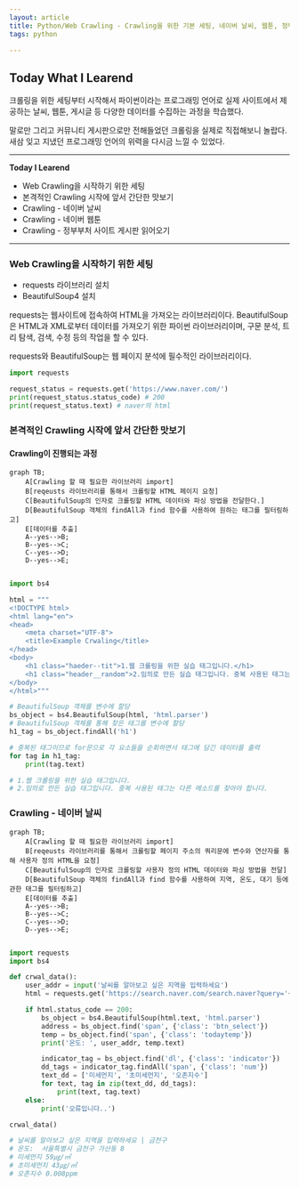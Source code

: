 ```yaml
---
layout: article
title: Python/Web Crawling - Crawling을 위한 기본 세팅, 네이버 날씨, 웹툰, 정부부처 사이트 Crawling | 부제 - 이게 프로그래밍의 힘인가?
tags: python

---
```


## **Today What I Learend**  

크롤링을 위한 세팅부터 시작해서 파이썬이라는 프로그래밍 언어로 실제 사이트에서 제공하는 날씨, 웹툰, 게시글 등 다양한 데이터를 수집하는 과정을 학습했다.

말로만 그리고 커뮤니티 게시판으로만 전해들었던 크롤링을 실제로 직접해보니 놀랍다. 새삼 잊고 지냈던 프로그래밍 언어의 위력을 다시금 느낄 수 있었다. 


---
**Today I Learend**
- Web Crawling을 시작하기 위한 세팅
- 본격적인 Crawling 시작에 앞서 간단한 맛보기
- Crawling - 네이버 날씨 
- Crawling - 네이버 웹툰
- Crawling - 정부부처 사이트 게시판 읽어오기

---




### Web Crawling을 시작하기 위한 세팅



- requests 라이브러리 설치
- BeautifulSoup4 설치

requests는 웹사이트에 접속하여 HTML을 가져오는 라이브러리이다. 
BeautifulSoup은 HTML과 XML로부터 데이터를 가져오기 위한 파이썬 라이브러리이며, 구문 분석, 트리 탐색, 검색, 수정 등의 작업을 할 수 있다.

requests와 BeautifulSoup는 웹 페이지 분석에 필수적인 라이브러리이다.

```python
import requests

request_status = requests.get('https://www.naver.com/')
print(request_status.status_code) # 200
print(request_status.text) # naver의 html

```

### 본격적인 Crawling 시작에 앞서 간단한 맛보기

#### Crawling이 진행되는 과정

```mermaid
graph TB;
    A[Crawling 할 때 필요한 라이브러리 import]
    B[reqeusts 라이브러리를 통해서 크롤링할 HTML 페이지 요청]
	C[BeautifulSoup의 인자로 크롤링할 HTML 데이터와 파싱 방법을 전달한다.]    
    D[BeautifulSoup 객체의 findAll과 find 함수를 사용하여 원하는 태그를 필터링하고]
	E[데이터를 추출]
    A--yes-->B;
    B--yes-->C;
    C--yes-->D;	
    D--yes-->E;
	
```


```python
import bs4

html = """
<!DOCTYPE html>
<html lang="en">
<head>
    <meta charset="UTF-8">
    <title>Example Crwaling</title>
</head>
<body>
    <h1 class="haeder--tit">1.웹 크롤링을 위한 실습 태그입니다.</h1>
    <h1 class="header__random">2.임의로 만든 실습 태그입니다. 중복 사용된 태그는 다른 메소드를 찾아야 합니다.</h1>
</body>
</html>"""

# BeautifulSoup 객체를 변수에 할당
bs_object = bs4.BeautifulSoup(html, 'html.parser')
# BeautifulSoup 객체를 통해 찾은 태그를 변수에 할당
h1_tag = bs_object.findAll('h1')

# 중복된 태그이므로 for문으로 각 요소들을 순회하면서 태그에 담긴 데이터를 출력
for tag in h1_tag:
    print(tag.text)

# 1.웹 크롤링을 위한 실습 태그입니다.
# 2.임의로 만든 실습 태그입니다. 중복 사용된 태그는 다른 메소드를 찾아야 합니다.

```


### Crawling - 네이버 날씨 


```mermaid
graph TB;
    A[Crawling 할 때 필요한 라이브러리 import]
    B[reqeusts 라이브러리를 통해서 크롤링할 페이지 주소의 쿼리문에 변수와 연산자를 통해 사용자 정의 HTML을 요청]
	C[BeautifulSoup의 인자로 크롤링할 사용자 정의 HTML 데이터와 파싱 방법을 전달]    
    D[BeautifulSoup 객체의 findAll과 find 함수를 사용하여 지역, 온도, 대기 등에 관한 태그를 필터링하고]
	E[데이터를 추출]
    A--yes-->B;
    B--yes-->C;
    C--yes-->D;	
    D--yes-->E;
	
```

```python
import requests
import bs4

def crwal_data():
    user_addr = input('날씨를 알아보고 싶은 지역을 입력하세요')
    html = requests.get('https://search.naver.com/search.naver?query='+ user_addr +'날씨')

    if html.status_code == 200:
        bs_object = bs4.BeautifulSoup(html.text, 'html.parser')
        address = bs_object.find('span', {'class': 'btn_select'})
        temp = bs_object.find('span', {'class': 'todaytemp'})
        print('온도: ', user_addr, temp.text)

        indicator_tag = bs_object.find('dl', {'class': 'indicator'})
        dd_tags = indicator_tag.findAll('span', {'class': 'num'})
        text_dd = ['미세먼지', '초미세먼지', '오존지수']
        for text, tag in zip(text_dd, dd_tags):
            print(text, tag.text)
    else:
        print('오류입니다..')

crwal_data()

# 날씨를 알아보고 싶은 지역을 입력하세요 | 금천구
# 온도:  서울특별시 금천구 가산동 8
# 미세먼지 59㎍/㎥
# 초미세먼지 43㎍/㎥
# 오존지수 0.008ppm
```


```python


```
